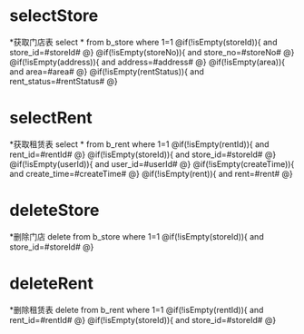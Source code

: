 selectStore
===
*获取门店表
select * from b_store where 1=1
@if(!isEmpty(storeId)){
and store_id=#storeId#
@}
@if(!isEmpty(storeNo)){
and store_no=#storeNo#
@}
@if(!isEmpty(address)){
and address=#address#
@}
@if(!isEmpty(area)){
and area=#area#
@}
@if(!isEmpty(rentStatus)){
and rent_status=#rentStatus#
@}

selectRent
===
*获取租赁表
select * from b_rent where 1=1
@if(!isEmpty(rentId)){
and rent_id=#rentId#
@}
@if(!isEmpty(storeId)){
and store_id=#storeId#
@}
@if(!isEmpty(userId)){
and user_id=#userId#
@}
@if(!isEmpty(createTime)){
and create_time=#createTime#
@}
@if(!isEmpty(rent)){
and rent=#rent#
@}

deleteStore
===
*删除门店
delete from b_store where 1=1
@if(!isEmpty(storeId)){
and store_id=#storeId#
@}

deleteRent
===
*删除租赁表
delete from b_rent where 1=1
@if(!isEmpty(rentId)){
and rent_id=#rentId#
@}
@if(!isEmpty(storeId)){
and store_id=#storeId#
@}